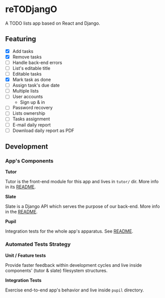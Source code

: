 # reTODjangO

A TODO lists app based on React and Django.

## Featuring

- [x] Add tasks
- [x] Remove tasks
- [ ] Handle back-end errors
- [ ] List's editable title
- [ ] Editable tasks
- [x] Mark task as done
- [ ] Assign task's due date
- [ ] Multiple lists
- [ ] User accounts
  - Sign up & in
- [ ] Password recovery
- [ ] Lists ownership
- [ ] Tasks assignment
- [ ] E-mail daily report
- [ ] Download daily report as PDF

## Development

### App's Components

**Tutor**

Tutor is the front-end module for this app and lives in `tutor/` dir. More info
in its [README](./tutor/README.md).

**Slate**

Slate is a Django API which serves the purpose of our back-end. More info in the
[README](./slate/README.md).

**Pupil**

Integration tests for the whole app's apparatus. See
[README](./pupil/README.md).

### Automated Tests Strategy

**Unit / Feature tests**

Provide faster feedback within development cycles and live inside components'
(tutor & slate) filesystem structures.

**Integration Tests**

Exercise end-to-end app's behavior and live inside `pupil` directory.
